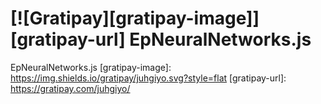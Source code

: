 [![Gratipay][gratipay-image]][gratipay-url]
EpNeuralNetworks.js
===================

EpNeuralNetworks.js
[gratipay-image]: https://img.shields.io/gratipay/juhgiyo.svg?style=flat
[gratipay-url]: https://gratipay.com/juhgiyo/
